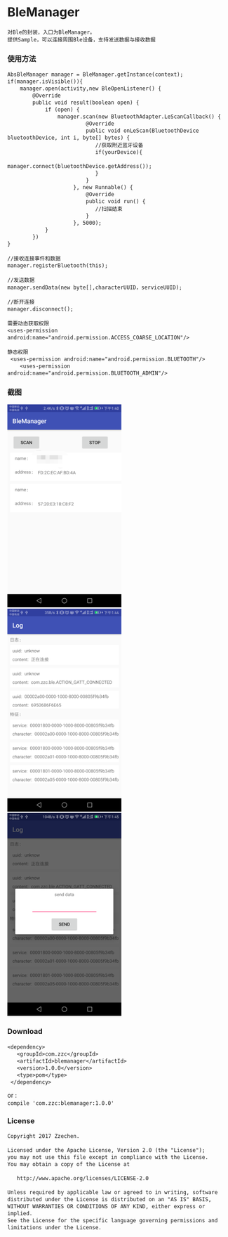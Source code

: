 # BleManager
    对Ble的封装，入口为BleManager。  
    提供Sample，可以连接周围Ble设备，支持发送数据与接收数据

### 使用方法
    AbsBleManager manager = BleManager.getInstance(context);
    if(manager.isVisible()){
        manager.open(activity,new BleOpenListener() {
            @Override
            public void result(boolean open) {
                if (open) {
                    manager.scan(new BluetoothAdapter.LeScanCallback() {
                             @Override
                             public void onLeScan(BluetoothDevice bluetoothDevice, int i, byte[] bytes) {
                                //获取附近蓝牙设备
                                if(yourDevice){
                                    manager.connect(bluetoothDevice.getAddress());
                                }
                             }
                         }, new Runnable() {
                             @Override
                             public void run() {
                                //扫描结束
                             }
                         }, 5000);
                }
            })
    }
    
    //接收连接事件和数据
    manager.registerBluetooth(this);
    
    //发送数据
    manager.sendData(new byte[],characterUUID，serviceUUID);
    
    //断开连接
    manager.disconnect();
    
    需要动态获取权限
    <uses-permission android:name="android.permission.ACCESS_COARSE_LOCATION"/>
    
    静态权限
     <uses-permission android:name="android.permission.BLUETOOTH"/>
        <uses-permission android:name="android.permission.BLUETOOTH_ADMIN"/>
   

### 截图
![](screenshot/scan_result.png)
![](screenshot/conn_log.png)
![](screenshot/send-data.png)

### Download
    <dependency>
       <groupId>com.zzc</groupId>  
       <artifactId>blemanager</artifactId>  
       <version>1.0.0</version>
       <type>pom</type>
     </dependency>  
or :  
`compile 'com.zzc:blemanager:1.0.0'`

### License
    Copyright 2017 Zzechen.
    
    Licensed under the Apache License, Version 2.0 (the "License");
    you may not use this file except in compliance with the License.
    You may obtain a copy of the License at
    
       http://www.apache.org/licenses/LICENSE-2.0
    
    Unless required by applicable law or agreed to in writing, software
    distributed under the License is distributed on an "AS IS" BASIS,
    WITHOUT WARRANTIES OR CONDITIONS OF ANY KIND, either express or implied.
    See the License for the specific language governing permissions and
    limitations under the License.

